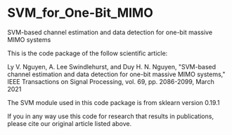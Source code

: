 # SVM_for_One-Bit_MIMO
SVM-based channel estimation and data detection for one-bit massive MIMO systems

This is the code package of the follow scientific article:

Ly V. Nguyen, A. Lee Swindlehurst, and Duy H. N. Nguyen, "SVM-based channel estimation and data detection for one-bit massive MIMO systems,"
IEEE Transactions on Signal Processing, vol. 69, pp. 2086-2099, March 2021

The SVM module used in this code package is from sklearn version 0.19.1

If you in any way use this code for research that results in publications, please cite our original article listed above.

